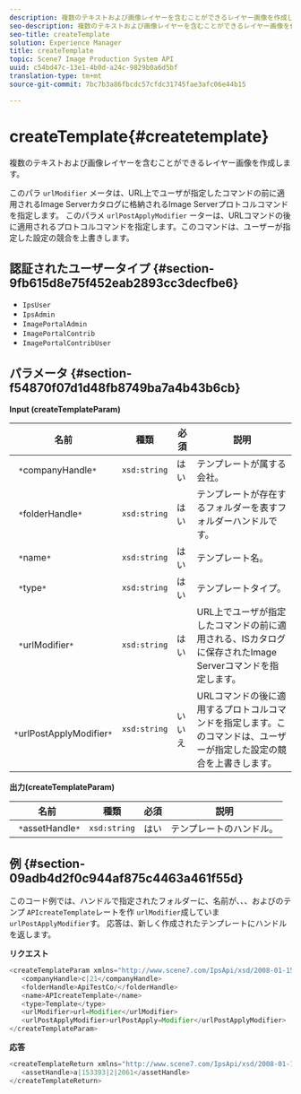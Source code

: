```yaml
---
description: 複数のテキストおよび画像レイヤーを含むことができるレイヤー画像を作成します。
seo-description: 複数のテキストおよび画像レイヤーを含むことができるレイヤー画像を作成します。
seo-title: createTemplate
solution: Experience Manager
title: createTemplate
topic: Scene7 Image Production System API
uuid: c54bd47c-13e1-4b0d-a24c-9829b0a6d5bf
translation-type: tm+mt
source-git-commit: 7bc7b3a86fbcdc57cfdc31745fae3afc06e44b15

---
```



# createTemplate{#createtemplate}

複数のテキストおよび画像レイヤーを含むことができるレイヤー画像を作成します。

このパラ `urlModifier` メータは、URL上でユーザが指定したコマンドの前に適用されるImage Serverカタログに格納されるImage Serverプロトコルコマンドを指定します。 このパラメ `urlPostApplyModifier` ーターは、URLコマンドの後に適用されるプロトコルコマンドを指定します。このコマンドは、ユーザーが指定した設定の競合を上書きします。

## 認証されたユーザータイプ {#section-9fb615d8e75f452eab2893cc3decfbe6}

* `IpsUser`
* `IpsAdmin`
* `ImagePortalAdmin`
* `ImagePortalContrib`
* `ImagePortalContribUser`

## パラメータ {#section-f54870f07d1d48fb8749ba7a4b43b6cb}

**Input (createTemplateParam)**

| 名前 | 種類 | 必須 | 説明 |
|---|---|---|---|
| ` *`companyHandle`*` | `xsd:string` | はい | テンプレートが属する会社。 |
| ` *`folderHandle`*` | `xsd:string` | はい | テンプレートが存在するフォルダーを表すフォルダーハンドルです。 |
| ` *`name`*` | `xsd:string` | はい | テンプレート名。 |
| ` *`type`*` | `xsd:string` | はい | テンプレートタイプ。 |
| ` *`urlModifier`*` | `xsd:string` | はい | URL上でユーザが指定したコマンドの前に適用される、ISカタログに保存されたImage Serverコマンドを指定します。 |
| ` *`urlPostApplyModifier`*` | `xsd:string` | いいえ | URLコマンドの後に適用するプロトコルコマンドを指定します。このコマンドは、ユーザーが指定した設定の競合を上書きします。 |

**出力(createTemplateParam)**

| 名前 | 種類 | 必須 | 説明 |
|---|---|---|---|
| ` *`assetHandle`*` | `xsd:string` | はい | テンプレートのハンドル。 |

## 例 {#section-09adb4d2f0c944af875c4463a461f55d}

このコード例では、ハンドルで指定されたフォルダーに、名前が、、、およびのテンプ `APIcreateTemplate`レートを作 `urlModifier`成していま `urlPostApplyModifier`す。 応答は、新しく作成されたテンプレートにハンドルを返します。

**リクエスト**

```java
<createTemplateParam xmlns="http://www.scene7.com/IpsApi/xsd/2008-01-15">
   <companyHandle>c|21</companyHandle>
   <folderHandle>ApiTestCo/</folderHandle>
   <name>APIcreateTemplate</name>
   <type>Template</type>
   <urlModifier>url=Modifier</urlModifier>
   <urlPostApplyModifier>urlPostApply=Modifier</urlPostApplyModifier>
</createTemplateParam>
```

**応答**

```java
<createTemplateReturn xmlns="http://www.scene7.com/IpsApi/xsd/2008-01-15">
   <assetHandle>a|153393|2|2061</assetHandle>
</createTemplateReturn>
```

